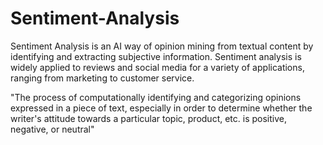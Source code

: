 # Sentiment-Analysis

Sentiment Analysis is an AI way of opinion mining from textual content by identifying and extracting subjective information. Sentiment analysis is widely applied to reviews and social media for a variety of applications, ranging from marketing to customer service.

"The process of computationally identifying and categorizing opinions expressed in a piece of text, especially in order to determine whether the writer's attitude towards a particular topic, product, etc. is positive, negative, or neutral"
